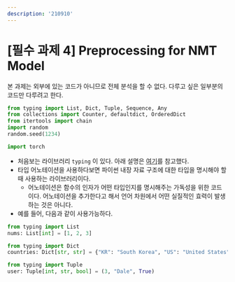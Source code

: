 ```yaml
---
description: '210910'
---
```


# \[필수 과제 4\] Preprocessing for NMT Model

본 과제는 외부에 있는 코드가 아니므로 전체 분석을 할 수 없다. 다루고 싶은 일부분의 코드만 다루려고 한다.



```python
from typing import List, Dict, Tuple, Sequence, Any
from collections import Counter, defaultdict, OrderedDict
from itertools import chain
import random
random.seed(1234)

import torch
```

* 처음보는 라이브러리 `typing` 이 있다. 아래 설명은 [여기](https://www.daleseo.com/python-typing/)를 참고했다.
* 타입 어노테이션을 사용하다보면 파이썬 내장 자료 구조에 대한 타입을 명시해야 할 때 사용하는 라이브러리이다.
  * 어노테이션은 함수의 인자가 어떤 타입인지를 명시해주는 가독성을 위한 코드이다. 어노테이션을 추가한다고 해서 언어 차원에서 어떤 실질적인 효력이 발생하는 것은 아니다.
* 예를 들어, 다음과 같이 사용가능하다.

```python
from typing import List
nums: List[int] = [1, 2, 3]

from typing import Dict
countries: Dict[str, str] = {"KR": "South Korea", "US": "United States", "CN": "China"}

from typing import Tuple
user: Tuple[int, str, bool] = (3, "Dale", True)
```

















